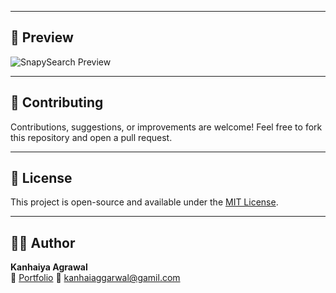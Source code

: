 
---

## 📸 Preview

![SnapySearch Preview](https://i.postimg.cc/43xVg371/Screenshot-2025-06-24-182733.png)

---

## 📢 Contributing

Contributions, suggestions, or improvements are welcome! Feel free to fork this repository and open a pull request.

---

## 📃 License

This project is open-source and available under the [MIT License](LICENSE).

---

## 🙋‍♂️ Author

**Kanhaiya Agrawal**  
🔗 [Portfolio](https://kanhainya-portfolio.netlify.app/)
📧 kanhaiaggarwal@gamil.com
